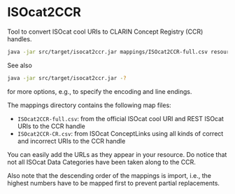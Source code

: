 ISOcat2CCR
==========
Tool to convert ISOcat cool URIs to CLARIN Concept Registry (CCR) handles.

```sh
java -jar src/target/isocat2ccr.jar mappings/ISOcat2CCR-full.csv resource.xml > resource-new.xml
```

See also

```sh
java -jar src/target/isocat2ccr.jar -?
```

for more options, e.g., to specify the encoding and line endings.

The mappings directory contains the following map files:

* ```ISOcat2CCR-full.csv```: from the official ISOcat cool URI and REST
  ISOcat URIs to the CCR handle
* ```ISOcat2CCR-CR.csv```: from ISOcat ConceptLinks using all kinds of
  correct and incorrect URIs to the CCR handle

You can easily add the URLs as they appear in your resource. Do notice
that not all ISOcat Data Categories have been taken along to the CCR.

Also note that the descending order of the mappings is import, i.e.,
the highest numbers have to be mapped first to prevent partial replacements.
